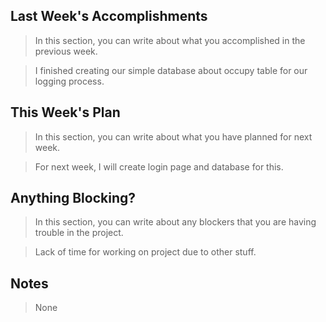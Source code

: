 ## Last Week's Accomplishments

> In this section, you can write about what you accomplished in the previous week.

> I finished creating our simple database about occupy table for our logging process.

## This Week's Plan

> In this section, you can write about what you have planned for next week.

> For next week, I will create login page and database for this.

## Anything Blocking?

> In this section, you can write about any blockers that you are having trouble in the project.

> Lack of time for working on project due to other stuff.

## Notes

> None
